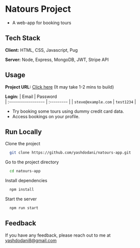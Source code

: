 
# Natours Project

- A web-app for booking tours


## Tech Stack

**Client:** HTML, CSS, Javascript, Pug

**Server:** Node, Express, MongoDB, JWT, Stripe API


## Usage

**Project URL:** [Click here](https://github.com/yashdodani)
(It may take 1-2 mins to build)

**Login:**
| Email | Password     
| :------------------ | :--------- |
| `steve@example.com` | `test1234` |

- Try booking some tours using dummy credit card data.
- Access bookings on your profile.
## Run Locally

Clone the project

```bash
  git clone https://github.com/yashdodani/natours-app.git
```

Go to the project directory

```bash
  cd natours-app
```

Install dependencies

```bash
  npm install
```

Start the server

```bash
  npm run start
```


## Feedback

If you have any feedback, please reach out to me at yashdodani8@gmail.com


